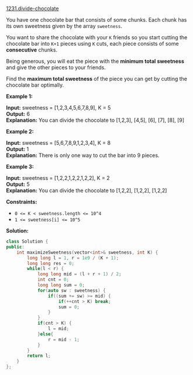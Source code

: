 [1231.divide-chocolate](https://leetcode.com/problems/divide-chocolate/)  

You have one chocolate bar that consists of some chunks. Each chunk has its own sweetness given by the array `sweetness`.

You want to share the chocolate with your `K` friends so you start cutting the chocolate bar into `K+1` pieces using `K` cuts, each piece consists of some **consecutive** chunks.

Being generous, you will eat the piece with the **minimum total sweetness** and give the other pieces to your friends.

Find the **maximum total sweetness** of the piece you can get by cutting the chocolate bar optimally.

**Example 1:**

  
**Input:** sweetness = \[1,2,3,4,5,6,7,8,9\], K = 5  
**Output:** 6  
**Explanation:** You can divide the chocolate to \[1,2,3\], \[4,5\], \[6\], \[7\], \[8\], \[9\]  

**Example 2:**

  
**Input:** sweetness = \[5,6,7,8,9,1,2,3,4\], K = 8  
**Output:** 1  
**Explanation:** There is only one way to cut the bar into 9 pieces.  

**Example 3:**

  
**Input:** sweetness = \[1,2,2,1,2,2,1,2,2\], K = 2  
**Output:** 5  
**Explanation:** You can divide the chocolate to \[1,2,2\], \[1,2,2\], \[1,2,2\]  

**Constraints:**

*   `0 <= K < sweetness.length <= 10^4`
*   `1 <= sweetness[i] <= 10^5`  



**Solution:**  

```cpp
class Solution {
public:
    int maximizeSweetness(vector<int>& sweetness, int K) {
        long long l = 1, r = 1e9 / (K + 1);
        long long res = 0;
        while(l < r) {
            long long mid = (l + r + 1) / 2;
            int cnt = 0;
            long long sum = 0;
            for(auto sw : sweetness) {
                if((sum += sw) >= mid) {
                    if(++cnt > K) break;
                    sum = 0;
                }
            }
            if(cnt > K) {
                l = mid;
            }else{
                r = mid - 1;
            }
        }
        return l;
    }
};
```
      